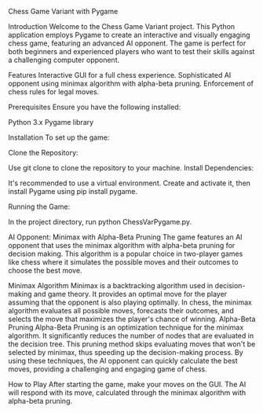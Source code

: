 Chess Game Variant with Pygame

Introduction
Welcome to the Chess Game Variant project. This Python application employs Pygame to create an interactive and visually engaging chess game, featuring an advanced AI opponent. The game is perfect for both beginners and experienced players who want to test their skills against a challenging computer opponent.

Features
Interactive GUI for a full chess experience.
Sophisticated AI opponent using minimax algorithm with alpha-beta pruning.
Enforcement of chess rules for legal moves.

Prerequisites
Ensure you have the following installed:

Python 3.x
Pygame library

Installation
To set up the game:

Clone the Repository:

Use git clone to clone the repository to your machine.
Install Dependencies:

It's recommended to use a virtual environment. Create and activate it, then install Pygame using pip install pygame.

Running the Game:

In the project directory, run python ChessVarPygame.py.

AI Opponent: Minimax with Alpha-Beta Pruning
The game features an AI opponent that uses the minimax algorithm with alpha-beta pruning for decision making. This algorithm is a popular choice in two-player games like chess where it simulates the possible moves and their outcomes to choose the best move.

Minimax Algorithm
Minimax is a backtracking algorithm used in decision-making and game theory. It provides an optimal move for the player assuming that the opponent is also playing optimally.
In chess, the minimax algorithm evaluates all possible moves, forecasts their outcomes, and selects the move that maximizes the player's chance of winning.
Alpha-Beta Pruning
Alpha-Beta Pruning is an optimization technique for the minimax algorithm. It significantly reduces the number of nodes that are evaluated in the decision tree.
This pruning method skips evaluating moves that won't be selected by minimax, thus speeding up the decision-making process.
By using these techniques, the AI opponent can quickly calculate the best moves, providing a challenging and engaging game of chess.

How to Play
After starting the game, make your moves on the GUI. The AI will respond with its move, calculated through the minimax algorithm with alpha-beta pruning.
